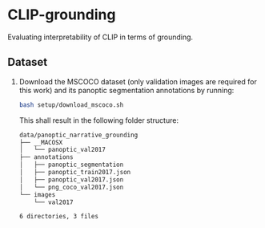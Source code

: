 # CLIP-grounding
Evaluating interpretability of CLIP in terms of grounding.


## Dataset

1. Download the MSCOCO dataset (only validation images are required for this work) and its panoptic segmentation annotations by running:
    ```sh
    bash setup/download_mscoco.sh
    ```

    This shall result in the following folder structure:
    ```sh
    data/panoptic_narrative_grounding
    ├── __MACOSX
    │   └── panoptic_val2017
    ├── annotations
    │   ├── panoptic_segmentation
    │   ├── panoptic_train2017.json
    │   ├── panoptic_val2017.json
    │   └── png_coco_val2017.json
    └── images
        └── val2017

    6 directories, 3 files
    ```

